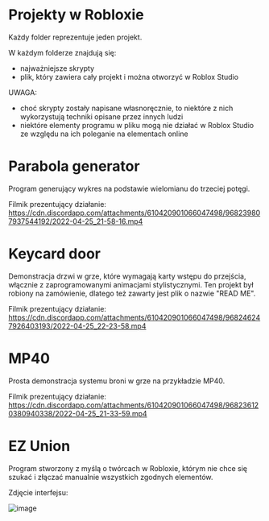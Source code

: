 # Projekty w Robloxie
Każdy folder reprezentuje jeden projekt.

W każdym folderze znajdują się:
- najważniejsze skrypty 
- plik, który zawiera cały projekt i można otworzyć w Roblox Studio

UWAGA:
- choć skrypty zostały napisane własnoręcznie, to niektóre z nich wykorzystują techniki opisane przez innych ludzi
- niektóre elementy programu w pliku mogą nie działać w Roblox Studio ze względu na ich poleganie na elementach online

# Parabola generator
Program generujący wykres na podstawie wielomianu do trzeciej potęgi.

Filmik prezentujący działanie:
https://cdn.discordapp.com/attachments/610420901066047498/968239807937544192/2022-04-25_21-58-16.mp4

# Keycard door
Demonstracja drzwi w grze, które wymagają karty wstępu do przejścia, włącznie z zaprogramowanymi animacjami stylistycznymi.
Ten projekt był robiony na zamówienie, dlatego też zawarty jest plik o nazwie "READ ME".

Filmik prezentujący działanie:
https://cdn.discordapp.com/attachments/610420901066047498/968246247926403193/2022-04-25_22-23-58.mp4

# MP40
Prosta demonstracja systemu broni w grze na przykładzie MP40.

Filmik prezentujący działanie:
https://cdn.discordapp.com/attachments/610420901066047498/968236120380940338/2022-04-25_21-33-59.mp4

# EZ Union
Program stworzony z myślą o twórcach w Robloxie, którym nie chce się szukać i złączać manualnie wszystkich zgodnych elementów.

Zdjęcie interfejsu:

![image](https://user-images.githubusercontent.com/48993306/165167120-797804bd-085b-437d-b06b-3e6d0312637a.png)

